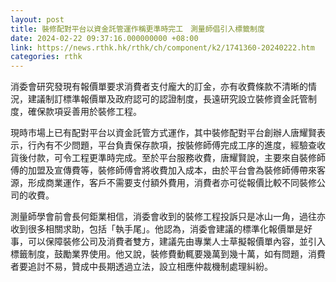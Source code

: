 ```yaml
---
layout: post
title: 裝修配對平台以資金託管運作稱更準時完工　測量師倡引入標籤制度
date: 2024-02-22 09:37:16.000000000 +08:00
link: https://news.rthk.hk/rthk/ch/component/k2/1741360-20240222.htm
categories: rthk
---
```


消委會研究發現有報價單要求消費者支付龐大的訂金，亦有收費條款不清晰的情況，建議制訂標準報價單及政府認可的認證制度，長遠研究設立裝修資金託管制度，確保款項妥善用於裝修工程。

現時市場上已有配對平台以資金託管方式運作，其中裝修配對平台創辦人唐耀賢表示，行內有不少問題，平台負責保存款項，按裝修師傅完成工序的進度，經驗查收貨後付款，可令工程更準時完成。至於平台服務收費，唐耀賢說，主要來自裝修師傅的加盟及宣傳費等，裝修師傅會將收費加入成本，由於平台會為裝修師傅帶來客源，形成商業運作，客戶不需要支付額外費用，消費者亦可從報價比較不同裝修公司的收費。

測量師學會前會長何鉅業相信，消委會收到的裝修工程投訴只是冰山一角，過往亦收到很多相關求助，包括「執手尾」。他認為，消委會建議的標準化報價單是好事，可以保障裝修公司及消費者雙方，建議先由專業人士草擬報價單內容，並引入標籤制度，鼓勵業界使用。他又說，裝修費動輒要幾萬到幾十萬，如有問題，消費者要追討不易，贊成中長期透過立法，設立相應仲裁機制處理糾紛。

